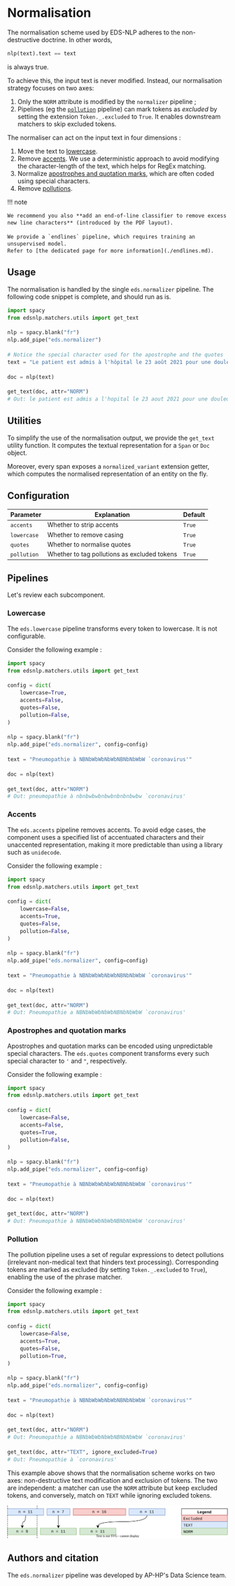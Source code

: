 # Normalisation

The normalisation scheme used by EDS-NLP adheres to the non-destructive doctrine. In other words,

```python
nlp(text).text == text
```

is always true.

To achieve this, the input text is never modified. Instead, our normalisation strategy focuses on two axes:

1. Only the `NORM` attribute is modified by the `normalizer` pipeline ;
2. Pipelines (eg the [`pollution`](#pollution) pipeline) can mark tokens as _excluded_ by setting the extension `Token._.excluded` to `True`.
   It enables downstream matchers to skip excluded tokens.

The normaliser can act on the input text in four dimensions :

1. Move the text to [lowercase](#lowercase).
2. Remove [accents](#accents). We use a deterministic approach to avoid modifying the character-length of the text, which helps for RegEx matching.
3. Normalize [apostrophes and quotation marks](#apostrophes-and-quotation-marks), which are often coded using special characters.
4. Remove [pollutions](#pollution).

!!! note

    We recommend you also **add an end-of-line classifier to remove excess new line characters** (introduced by the PDF layout).

    We provide a `endlines` pipeline, which requires training an unsupervised model.
    Refer to [the dedicated page for more information](./endlines.md).

## Usage

The normalisation is handled by the single `eds.normalizer` pipeline. The following code snippet is complete, and should run as is.

```python
import spacy
from edsnlp.matchers.utils import get_text

nlp = spacy.blank("fr")
nlp.add_pipe("eds.normalizer")

# Notice the special character used for the apostrophe and the quotes
text = "Le patient est admis à l'hôpital le 23 août 2021 pour une douleur ʺaffreuse” à l`estomac."

doc = nlp(text)

get_text(doc, attr="NORM")
# Out: le patient est admis a l'hopital le 23 aout 2021 pour une douleur "affreuse" a l'estomac
```

## Utilities

To simplify the use of the normalisation output, we provide the `get_text` utility function. It computes the textual representation for a `Span` or `Doc` object.

Moreover, every span exposes a `normalized_variant` extension getter, which computes the normalised representation of an entity on the fly.

## Configuration

| Parameter   | Explanation                                  | Default |
| ----------- | -------------------------------------------- | ------- |
| `accents`   | Whether to strip accents                     | `True`  |
| `lowercase` | Whether to remove casing                     | `True`  |
| `quotes`    | Whether to normalise quotes                  | `True`  |
| `pollution` | Whether to tag pollutions as excluded tokens | `True`  |

## Pipelines

Let's review each subcomponent.

### Lowercase

The `eds.lowercase` pipeline transforms every token to lowercase. It is not configurable.

Consider the following example :

```python
import spacy
from edsnlp.matchers.utils import get_text

config = dict(
    lowercase=True,
    accents=False,
    quotes=False,
    pollution=False,
)

nlp = spacy.blank("fr")
nlp.add_pipe("eds.normalizer", config=config)

text = "Pneumopathie à NBNbWbWbNbWbNBNbNbWbW `coronavirus'"

doc = nlp(text)

get_text(doc, attr="NORM")
# Out: pneumopathie à nbnbwbwbnbwbnbnbnbwbw `coronavirus'
```

### Accents

The `eds.accents` pipeline removes accents. To avoid edge cases,
the component uses a specified list of accentuated characters and their unaccented representation,
making it more predictable than using a library such as `unidecode`.

Consider the following example :

```python
import spacy
from edsnlp.matchers.utils import get_text

config = dict(
    lowercase=False,
    accents=True,
    quotes=False,
    pollution=False,
)

nlp = spacy.blank("fr")
nlp.add_pipe("eds.normalizer", config=config)

text = "Pneumopathie à NBNbWbWbNbWbNBNbNbWbW `coronavirus'"

doc = nlp(text)

get_text(doc, attr="NORM")
# Out: Pneumopathie a NBNbWbWbNbWbNBNbNbWbW `coronavirus'
```

### Apostrophes and quotation marks

Apostrophes and quotation marks can be encoded using unpredictable special characters. The `eds.quotes` component transforms every such special character to `'` and `"`, respectively.

Consider the following example :

```python
import spacy
from edsnlp.matchers.utils import get_text

config = dict(
    lowercase=False,
    accents=False,
    quotes=True,
    pollution=False,
)

nlp = spacy.blank("fr")
nlp.add_pipe("eds.normalizer", config=config)

text = "Pneumopathie à NBNbWbWbNbWbNBNbNbWbW `coronavirus'"

doc = nlp(text)

get_text(doc, attr="NORM")
# Out: Pneumopathie à NBNbWbWbNbWbNBNbNbWbW 'coronavirus'
```

### Pollution

The pollution pipeline uses a set of regular expressions to detect pollutions (irrelevant non-medical text that hinders text processing). Corresponding tokens are marked as excluded (by setting `Token._.excluded` to `True`), enabling the use of the phrase matcher.

Consider the following example :

```python
import spacy
from edsnlp.matchers.utils import get_text

config = dict(
    lowercase=False,
    accents=True,
    quotes=False,
    pollution=True,
)

nlp = spacy.blank("fr")
nlp.add_pipe("eds.normalizer", config=config)

text = "Pneumopathie à NBNbWbWbNbWbNBNbNbWbW `coronavirus'"

doc = nlp(text)

get_text(doc, attr="NORM")
# Out: Pneumopathie a NBNbWbWbNbWbNBNbNbWbW `coronavirus'

get_text(doc, attr="TEXT", ignore_excluded=True)
# Out: Pneumopathie à `coronavirus'
```

This example above shows that the normalisation scheme works on two axes: non-destructive text modification and exclusion of tokens.
The two are independent: a matcher can use the `NORM` attribute but keep excluded tokens, and conversely, match on `TEXT` while ignoring excluded tokens.

![Pollution alignment](./resources/alignment.svg)

## Authors and citation

The `eds.normalizer` pipeline was developed by AP-HP's Data Science team.
